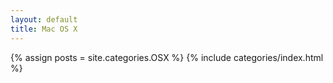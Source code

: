 ```yaml
---
layout: default
title: Mac OS X
---
```

{% assign posts = site.categories.OSX %}
{% include categories/index.html %}

